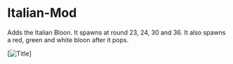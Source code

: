 # Italian-Mod
Adds the Italian Bloon. It spawns at round 23, 24, 30 and 36. It also spawns a red, green and white bloon after it pops.

[![Title](![image](https://github.com/000Diggity000/Italian-Mod/assets/116099377/a63974d6-4cf5-462a-bad5-02d69dbe047c)
)]
